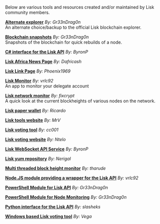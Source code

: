 Below are various tools and resources created and/or maintained by Lisk community members.

**<a href="https://testnet-explorer.lisknode.io/">Alternate explorer</a>** *By: Gr33nDrag0n* <br /> An alternate choice/backup to the official Lisk blockchain explorer.

**<a href="https://testnet-snapshot.lisknode.io/">Blockchain snapshots</a>** *By: Gr33nDrag0n* <br />Snapshots of the blockchain for quick rebuilds of a node.

**<a href="https://github.com/ByronAP/Lisk-API">C# interface for the Lisk API</a>** *By: ByronP*

**<a href="https://www.liskafrica.com/">Lisk Africa News Page</a>** *By: Dafricash*

**<a href="http://lisk.linkspage.online/">Lisk Link Page</a>** *By: Phoenix1969*

**<a href="https://github.com/vrlc92/LiskMonitor">Lisk Monitor</a>** *By: vrlc92* <br />An app to monitor your delegate account

**<a href="http://fix.github.io/lisk-network-monitor/">Lisk network monitor</a>** *By: fixcrypt* <br />A quick look at the current blockheights of various nodes on the network.

**<a href="http://liskpaperwallet.com/">Lisk paper wallet</a>** *By: Ricardo*

**<a href="https://lisktools.io/">Lisk tools website</a>** *By: MrV*

**<a href="https://github.com/simonmorgenthaler/Lisk-autoVote">Lisk voting tool</a>** *By: cc001*

**<a href="http://liskvoting.xyz/">Lisk voting website</a>** *By: Ntelo*

**<a href="http://lisksocket.com/">Lisk WebSocket API Service</a>** *By: ByronP*

**<a href="http://liskrepo.io/">Lisk yum repository</a>** *By: Nerigal*

**<a href="https://github.com/tharude/mt-blockheight">Multi threaded block height monitor</a>** *By: tharude*

**<a href="https://github.com/vrlc92/lisk-api">Node.JS module providing a wrapper for the Lisk API</a>** *By: vrlc92*

**<a href="https://github.com/Gr33nDrag0n69/PsLisk">PowerShell Module for Lisk API</a>** *By: Gr33nDrag0n*

**<a href="https://github.com/Gr33nDrag0n69/LiskMonitor">PowerShell Module for Node Monitoring</a>** *By: Gr33nDrag0n*

**<a href="https://github.com/slasheks/lisk-api">Python interface for the Lisk API</a>** *By: slasheks*

**<a href="https://github.com/vegahub/votingtool">Windows based Lisk voting tool</a>** *By: Vega*
